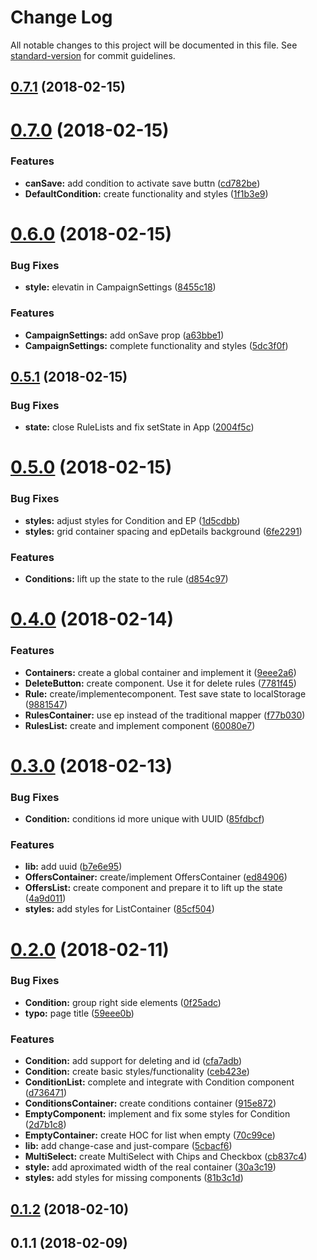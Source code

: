 # Change Log

All notable changes to this project will be documented in this file. See [standard-version](https://github.com/conventional-changelog/standard-version) for commit guidelines.

<a name="0.7.1"></a>
## [0.7.1](https://github.com/taverasmisael/CPACash-campaign-creator/compare/v0.7.0...v0.7.1) (2018-02-15)



<a name="0.7.0"></a>
# [0.7.0](https://github.com/taverasmisael/CPACash-campaign-creator/compare/v0.6.0...v0.7.0) (2018-02-15)


### Features

* **canSave:** add condition to activate save buttn ([cd782be](https://github.com/taverasmisael/CPACash-campaign-creator/commit/cd782be))
* **DefaultCondition:** create functionality and styles ([1f1b3e9](https://github.com/taverasmisael/CPACash-campaign-creator/commit/1f1b3e9))



<a name="0.6.0"></a>
# [0.6.0](https://github.com/taverasmisael/CPACash-campaign-creator/compare/v0.5.1...v0.6.0) (2018-02-15)


### Bug Fixes

* **style:** elevatin in CampaignSettings ([8455c18](https://github.com/taverasmisael/CPACash-campaign-creator/commit/8455c18))


### Features

* **CampaignSettings:** add onSave prop ([a63bbe1](https://github.com/taverasmisael/CPACash-campaign-creator/commit/a63bbe1))
* **CampaignSettings:** complete functionality and styles ([5dc3f0f](https://github.com/taverasmisael/CPACash-campaign-creator/commit/5dc3f0f))



<a name="0.5.1"></a>
## [0.5.1](https://github.com/taverasmisael/CPACash-campaign-creator/compare/v0.5.0...v0.5.1) (2018-02-15)


### Bug Fixes

* **state:** close RuleLists and fix setState in App ([2004f5c](https://github.com/taverasmisael/CPACash-campaign-creator/commit/2004f5c))



<a name="0.5.0"></a>
# [0.5.0](https://github.com/taverasmisael/CPACash-campaign-creator/compare/v0.4.0...v0.5.0) (2018-02-15)


### Bug Fixes

* **styles:** adjust styles for Condition and EP ([1d5cdbb](https://github.com/taverasmisael/CPACash-campaign-creator/commit/1d5cdbb))
* **styles:** grid container spacing and epDetails background ([6fe2291](https://github.com/taverasmisael/CPACash-campaign-creator/commit/6fe2291))


### Features

* **Conditions:** lift up the state to the rule ([d854c97](https://github.com/taverasmisael/CPACash-campaign-creator/commit/d854c97))



<a name="0.4.0"></a>
# [0.4.0](https://github.com/taverasmisael/CPACash-campaign-creator/compare/v0.3.0...v0.4.0) (2018-02-14)


### Features

* **Containers:** create a global container and implement it ([9eee2a6](https://github.com/taverasmisael/CPACash-campaign-creator/commit/9eee2a6))
* **DeleteButton:** create component. Use it for delete rules ([7781f45](https://github.com/taverasmisael/CPACash-campaign-creator/commit/7781f45))
* **Rule:** create/implementecomponent. Test save state to localStorage ([9881547](https://github.com/taverasmisael/CPACash-campaign-creator/commit/9881547))
* **RulesContainer:** use ep instead of the traditional mapper ([f77b030](https://github.com/taverasmisael/CPACash-campaign-creator/commit/f77b030))
* **RulesList:** create and implement component ([60080e7](https://github.com/taverasmisael/CPACash-campaign-creator/commit/60080e7))



<a name="0.3.0"></a>
# [0.3.0](https://github.com/taverasmisael/CPACash-campaign-creator/compare/v0.2.0...v0.3.0) (2018-02-13)


### Bug Fixes

* **Condition:** conditions id more unique with UUID ([85fdbcf](https://github.com/taverasmisael/CPACash-campaign-creator/commit/85fdbcf))


### Features

* **lib:** add uuid ([b7e6e95](https://github.com/taverasmisael/CPACash-campaign-creator/commit/b7e6e95))
* **OffersContainer:** create/implement OffersContainer ([ed84906](https://github.com/taverasmisael/CPACash-campaign-creator/commit/ed84906))
* **OffersList:** create component and prepare it to lift up the state ([4a9d011](https://github.com/taverasmisael/CPACash-campaign-creator/commit/4a9d011))
* **styles:** add styles for ListContainer ([85cf504](https://github.com/taverasmisael/CPACash-campaign-creator/commit/85cf504))



<a name="0.2.0"></a>
# [0.2.0](https://github.com/taverasmisael/CPACash-campaign-creator/compare/v0.1.2...v0.2.0) (2018-02-11)


### Bug Fixes

* **Condition:** group right side elements ([0f25adc](https://github.com/taverasmisael/CPACash-campaign-creator/commit/0f25adc))
* **typo:** page title ([59eee0b](https://github.com/taverasmisael/CPACash-campaign-creator/commit/59eee0b))


### Features

* **Condition:** add support for deleting and id ([cfa7adb](https://github.com/taverasmisael/CPACash-campaign-creator/commit/cfa7adb))
* **Condition:** create basic styles/functionality ([ceb423e](https://github.com/taverasmisael/CPACash-campaign-creator/commit/ceb423e))
* **ConditionList:** complete and integrate with Condition component ([d736471](https://github.com/taverasmisael/CPACash-campaign-creator/commit/d736471))
* **ConditionsContainer:** create conditions container ([915e872](https://github.com/taverasmisael/CPACash-campaign-creator/commit/915e872))
* **EmptyComponent:** implement and fix some styles for Condition ([2d7b1c8](https://github.com/taverasmisael/CPACash-campaign-creator/commit/2d7b1c8))
* **EmptyContainer:** create HOC for list when empty ([70c99ce](https://github.com/taverasmisael/CPACash-campaign-creator/commit/70c99ce))
* **lib:** add change-case and just-compare ([5cbacf6](https://github.com/taverasmisael/CPACash-campaign-creator/commit/5cbacf6))
* **MultiSelect:** create MultiSelect with Chips and Checkbox ([cb837c4](https://github.com/taverasmisael/CPACash-campaign-creator/commit/cb837c4))
* **style:** add aproximated width of the real container ([30a3c19](https://github.com/taverasmisael/CPACash-campaign-creator/commit/30a3c19))
* **styles:** add styles for missing components ([81b3c1d](https://github.com/taverasmisael/CPACash-campaign-creator/commit/81b3c1d))



<a name="0.1.2"></a>
## [0.1.2](https://github.com/taverasmisael/CPACash-campaign-creator/compare/v0.1.1...v0.1.2) (2018-02-10)



<a name="0.1.1"></a>
## 0.1.1 (2018-02-09)
